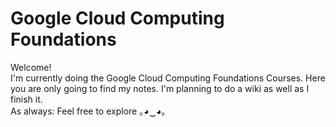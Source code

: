 # Google Cloud Computing Foundations
Welcome!  
I'm currently doing the Google Cloud Computing Foundations Courses. Here you are only going to find my notes. I'm planning to do a wiki as well as I finish it.  
As always: Feel free to explore ｡◕‿◕｡
